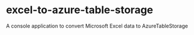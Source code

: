 # excel-to-azure-table-storage
A console application to convert Microsoft Excel data to AzureTableStorage

